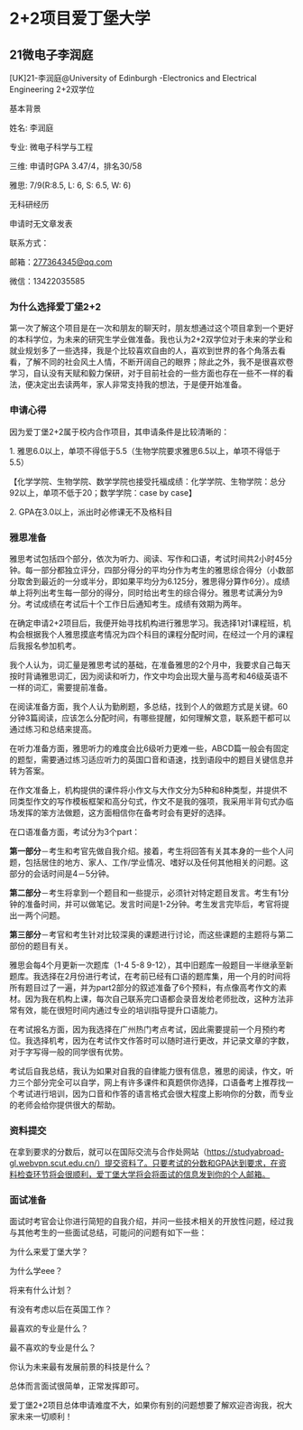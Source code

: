 # 2+2项目爱丁堡大学

## 21微电子李润庭

\[UK]21-李润庭@University of Edinburgh -Electronics and Electrical Engineering 2+2双学位

基本背景

姓名: 李润庭

专业: 微电子科学与工程

三维: 申请时GPA 3.47/4，排名30/58

雅思: 7/9(R:8.5, L: 6, S: 6.5, W: 6)

无科研经历

申请时无文章发表

联系方式：

邮箱：[277364345@qq.com](mailto:277364345@qq.com)

微信：13422035585

### 为什么选择爱丁堡2+2

第一次了解这个项目是在一次和朋友的聊天时，朋友想通过这个项目拿到一个更好的本科学位，为未来的研究生学业做准备。我也认为2+2双学位对于未来的学业和就业规划多了一些选择，我是个比较喜欢自由的人，喜欢到世界的各个角落去看看，了解不同的社会风土人情，不断开阔自己的眼界；除此之外，我不是很喜欢卷学习，自认没有天赋和毅力保研，对于目前社会的一些方面也存在一些不一样的看法，便决定出去读两年，家人非常支持我的想法，于是便开始准备。

### 申请心得

因为爱丁堡2+2属于校内合作项目，其申请条件是比较清晰的：

1\. 雅思6.0以上，单项不得低于5.5（生物学院要求雅思6.5以上，单项不得低于5.5）

【化学学院、生物学院、数学学院也接受托福成绩：化学学院、生物学院：总分92以上，单项不低于20；数学学院：case by case】

2\. GPA在3.0以上，派出时必修课无不及格科目

### 雅思准备

雅思考试包括四个部分，依次为听力、阅读、写作和口语，考试时间共2小时45分钟。每一部分都独立评分，四部分得分的平均分作为考生的雅思综合得分（小数部分取舍到最近的一分或半分，即如果平均分为6.125分，雅思得分算作6分）。成绩单上将列出考生每一部分的得分，同时给出考生的综合得分。雅思考试满分为9分。考试成绩在考试后十个工作日后通知考生。成绩有效期为两年。

在确定申请2+2项目后，我便开始寻找机构进行雅思学习。我选择1对1课程班，机构会根据我个人雅思摸底考情况为四个科目的课程分配时间，在经过一个月的课程后我报名参加机考。

我个人认为，词汇量是雅思考试的基础，在准备雅思的2个月中，我要求自己每天按时背诵雅思词汇，因为阅读和听力，作文中均会出现大量与高考和46级英语不一样的词汇，需要提前准备。

在阅读准备方面，我个人认为勤刷题，多总结，找到个人的做题方式是关键。60分钟3篇阅读，应该怎么分配时间，有哪些提醒，如何理解文意，联系题干都可以通过练习和总结来提高。

在听力准备方面，雅思听力的难度会比6级听力更难一些，ABCD篇一般会有固定的题型，需要通过练习适应听力的英国口音和语速，找到语段中的题目关键信息并转为答案。

在作文准备上，机构提供的课件将小作文与大作文分为5种和8种类型，并提供不同类型作文的写作模板框架和高分句式，作文不是我的强项，我采用半背句式办临场发挥的笨方法做题，这方面相信你在备考时会有更好的选择。

在口语准备方面，考试分为3个part：

**第一部分**－考生和考官先做自我介绍。接着，考生将回答有关其本身的一些个人问题，包括居住的地方、家人、工作/学业情况、嗜好以及任何其他相关的问题。这部分的会话时间是4－5分钟。

**第二部分**－考生将拿到一个题目和一些提示，必须针对特定题目发言。考生有1分钟的准备时间，并可以做笔记。发言时间是1-2分钟。考生发言完毕后，考官将提出一两个问题。

**第三部分**－考官和考生针对比较深奥的课题进行讨论，而这些课题的主题将与第二部份的题目有关。

雅思会每4个月更新一次题库（1-4 5-8 9-12），其中旧题库一般题目一半继承至新题库。我选择在2月份进行考试，在考前已经有口语的题库集，用一个月的时间将所有题目过了一遍，并为part2部分的叙述准备了6个预料，有点像高考作文的素材。因为我在机构上课，每次自己联系完口语都会录音发给老师批改，这种方法非常有效，能在很短时间内通过专业的培训指导提升口语能力。

在考试报名方面，因为我选择在广州热门考点考试，因此需要提前一个月预约考位。我选择机考，因为在考试作文作答时可以随时进行更改，并记录文章的字数，对于字写得一般的同学很有优势。

考试后自我总结，我认为如果对自我的自律能力很有信息，雅思的阅读，作文，听力三个部分完全可以自学，网上有许多课件和真题供你选择，口语备考上推荐找一个考试进行培训，因为口音和作答的语言格式会很大程度上影响你的分数，而专业的老师会给你提供很大的帮助。

### 资料提交

在拿到要求的分数后，就可以在国际交流与合作处网站（https://studyabroad-gl.webvpn.scut.edu.cn/）提交资料了。只要考试的分数和GPA达到要求，在资料检查环节将会很顺利，爱丁堡大学将会将面试的信息发到你的个人邮箱。

### 面试准备

面试时考官会让你进行简短的自我介绍，并问一些技术相关的开放性问题，经过我与其他考生的一些面试总结，可能问的问题有如下一些：

为什么来爱丁堡大学？

为什么学eee？

将来有什么计划？

有没有考虑以后在英国工作？

最喜欢的专业是什么？

最不喜欢的专业是什么？

你认为未来最有发展前景的科技是什么？

总体而言面试很简单，正常发挥即可。

&#x20;

爱丁堡2+2项目总体申请难度不大，如果你有别的问题想要了解欢迎咨询我，祝大家未来一切顺利！
